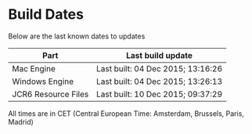 # Build Dates

Below are the last known dates to updates

Part | Last build update
-----|-----
Mac Engine | Last built: 04 Dec 2015; 13:16:26
Windows Engine | Last built: 04 Dec 2015; 13:26:13
JCR6 Resource Files | Last built: 10 Dec 2015; 09:37:29
All times are in CET (Central European Time: Amsterdam, Brussels, Paris, Madrid)



